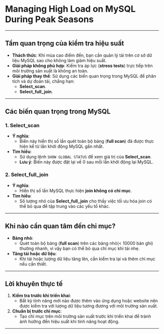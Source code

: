 # **Managing High Load on MySQL During Peak Seasons**

---

## **Tầm quan trọng của kiểm tra hiệu suất**
- **Thách thức**: Khi mùa cao điểm đến, bạn cần quản lý tải trên cơ sở dữ liệu MySQL sao cho không làm giảm hiệu suất.
- **Giải pháp không phù hợp**: Kiểm tra áp lực (**stress tests**) trực tiếp trên môi trường sản xuất là không an toàn.
- **Giải pháp thay thế**: Sử dụng các biến quan trọng trong MySQL để phân tích và dự đoán tải, chẳng hạn:
  - **Select_scan**.
  - **Select_full_join**.

---

## **Các biến quan trọng trong MySQL**

### **1. Select_scan**
- **Ý nghĩa**:
  - Biến này hiển thị số lần quét toàn bộ bảng (**full scan**) đã được thực hiện kể từ lần khởi động MySQL gần nhất.
- **Tìm hiểu**:
  - Sử dụng lệnh `SHOW GLOBAL STATUS` để xem giá trị của **Select_scan**.
  - **Lưu ý**: Biến này được đặt lại về 0 sau mỗi lần khởi động lại MySQL.

### **2. Select_full_join**
- **Ý nghĩa**:
  - Hiển thị số lần MySQL thực hiện **join không có chỉ mục**.
- **Tìm hiểu**:
  - Số lượng nhỏ của **Select_full_join** cho thấy việc tối ưu hóa join có thể bỏ qua để tập trung vào các yếu tố khác.

---

## **Khi nào cần quan tâm đến chỉ mục?**
- **Bảng nhỏ**:
  - Quét toàn bộ bảng (**full scan**) trên các bảng nhỏ(< 10000 bản ghi) thường nhanh, vì vậy bạn có thể bỏ qua chỉ mục khi tải nhẹ.
- **Tăng tải hoặc dữ liệu**:
  - Khi tải hoặc lượng dữ liệu tăng lên, cần kiểm tra lại và thêm chỉ mục nếu cần thiết.

---

## **Lời khuyên thực tế**
1. **Kiểm tra trước khi triển khai**:
   - Bất kỳ tính năng mới nào được thêm vào ứng dụng hoặc website nên được kiểm tra với lượng dữ liệu tương đương với môi trường sản xuất.
2. **Chuẩn bị trước chỉ mục**:
   - Tạo chỉ mục trên môi trường sản xuất trước khi triển khai để tránh ảnh hưởng đến hiệu suất khi tính năng hoạt động.

---

